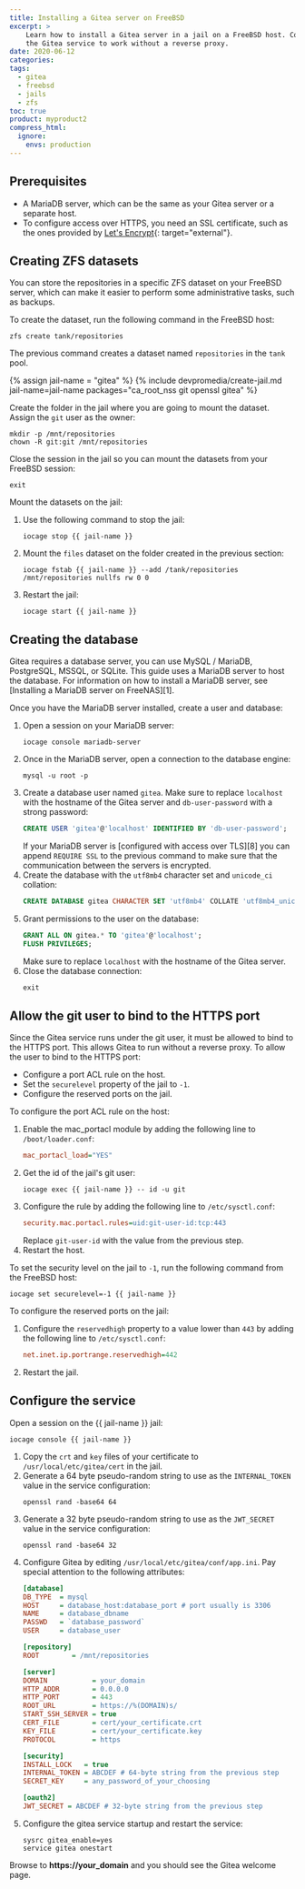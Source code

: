 ```yaml
---
title: Installing a Gitea server on FreeBSD
excerpt: >
    Learn how to install a Gitea server in a jail on a FreeBSD host. Configure
    the Gitea service to work without a reverse proxy.
date: 2020-06-12
categories:
tags:
  - gitea
  - freebsd
  - jails
  - zfs
toc: true
product: myproduct2
compress_html:
  ignore:
    envs: production
---
```


## Prerequisites

* A MariaDB server, which can be the same as your Gitea server or a separate
  host.
* To configure access over HTTPS, you need an SSL certificate, such as the ones
  provided by [Let's Encrypt](https://letsencrypt.org/){: target="external"}.


## Creating ZFS datasets

You can store the repositories in a specific ZFS dataset on your FreeBSD server,
which can make it easier to perform some administrative tasks, such as backups.

To create the dataset, run the following command in the FreeBSD host:
```shell
zfs create tank/repositories
```
The previous command creates a dataset named `repositories` in the `tank` pool.

{% assign jail-name = "gitea" %}
{% include devpromedia/create-jail.md
   jail-name=jail-name
   packages="ca_root_nss git openssl gitea" %}


Create the folder in the jail where you are going to mount the dataset. Assign
the `git` user as the owner:
```shell
mkdir -p /mnt/repositories
chown -R git:git /mnt/repositories
```

Close the session in the jail so you can mount the datasets from your FreeBSD
session:
```shell
exit
```

Mount the datasets on the jail:

1. Use the following command to stop the jail:
   ```shell
   iocage stop {{ jail-name }}
   ```
1. Mount the `files` dataset on the folder created in the previous section:
   ```shell
   iocage fstab {{ jail-name }} --add /tank/repositories /mnt/repositories nullfs rw 0 0
   ```
1. Restart the jail:
   ```shell
   iocage start {{ jail-name }}
   ```


## Creating the database

Gitea requires a database server, you can use MySQL / MariaDB, PostgreSQL,
MSSQL, or SQLite. This guide uses a MariaDB server to host the database. For
information on how to install a MariaDB server, see
[Installing a MariaDB server on FreeNAS][1].

Once you have the MariaDB server installed, create a user and database:

1. Open a session on your MariaDB server:
   ```shell
   iocage console mariadb-server
   ```
1. Once in the MariaDB server, open a connection to the database engine:
   ```shell
   mysql -u root -p
   ```
1. Create a database user named `gitea`. Make sure to replace `localhost`
   with the hostname of the Gitea server and `db-user-password` with a
   strong password:
   ```sql
   CREATE USER 'gitea'@'localhost' IDENTIFIED BY 'db-user-password';
   ```
   If your MariaDB server is [configured with access over TLS][8] you can append
   `REQUIRE SSL` to the previous command to make sure that the communication
   between the servers is encrypted.
1. Create the database with the `utf8mb4` character set and `unicode_ci`
   collation:
   ```sql
   CREATE DATABASE gitea CHARACTER SET 'utf8mb4' COLLATE 'utf8mb4_unicode_ci';
   ```
1. Grant permissions to the user on the database:
   ```sql
   GRANT ALL ON gitea.* TO 'gitea'@'localhost';
   FLUSH PRIVILEGES;
   ```
   Make sure to replace `localhost` with the hostname of the Gitea server.
1. Close the database connection:
   ```sql
   exit
   ```


## Allow the git user to bind to the HTTPS port

Since the Gitea service runs under the git user, it must be allowed to bind to
the HTTPS port. This allows Gitea to run without a reverse proxy. To allow the
user to bind to the HTTPS port:

* Configure a port ACL rule on the host.
* Set the `securelevel` property of the jail to `-1`.
* Configure the reserved ports on the jail.

To configure the port ACL rule on the host:

1. Enable the mac_portacl module by adding the following line to
   `/boot/loader.conf`:
   ```ini
   mac_portacl_load="YES"
   ```
1. Get the id of the jail's git user:
   ```shell
   iocage exec {{ jail-name }} -- id -u git
   ```
1. Configure the rule by adding the following line to `/etc/sysctl.conf`:
   ```ini
   security.mac.portacl.rules=uid:git-user-id:tcp:443
   ```
   Replace `git-user-id` with the value from the previous step.
1. Restart the host.

To set the security level on the jail to `-1`, run the following command from
the FreeBSD host:
```
iocage set securelevel=-1 {{ jail-name }}
```

To configure the reserved ports on the jail:

1. Configure the `reservedhigh` property to a value lower than `443` by adding
   the following line to `/etc/sysctl.conf`:
   ```ini
   net.inet.ip.portrange.reservedhigh=442
   ```
1. Restart the jail.


## Configure the service

Open a session on the {{ jail-name }} jail:
```shell
iocage console {{ jail-name }}
```

1. Copy the `crt` and `key` files of your certificate to
   `/usr/local/etc/gitea/cert` in the jail.
1. Generate a 64 byte pseudo-random string to use as the `INTERNAL_TOKEN` value
   in the service configuration:
   ```
   openssl rand -base64 64
   ```
1. Generate a 32 byte pseudo-random string to use as the `JWT_SECRET` value in
   the service configuration:
   ```
   openssl rand -base64 32
   ```
1. Configure Gitea by editing `/usr/local/etc/gitea/conf/app.ini`. Pay special
   attention to the following attributes:
   ```ini
   [database]
   DB_TYPE  = mysql
   HOST     = database_host:database_port # port usually is 3306
   NAME     = database_dbname
   PASSWD   = `database_password`
   USER     = database_user

   [repository]
   ROOT        = /mnt/repositories

   [server]
   DOMAIN           = your_domain
   HTTP_ADDR        = 0.0.0.0
   HTTP_PORT        = 443
   ROOT_URL         = https://%(DOMAIN)s/
   START_SSH_SERVER = true
   CERT_FILE        = cert/your_certificate.crt
   KEY_FILE         = cert/your_certificate.key
   PROTOCOL         = https

   [security]
   INSTALL_LOCK   = true
   INTERNAL_TOKEN = ABCDEF # 64-byte string from the previous step
   SECRET_KEY     = any_password_of_your_choosing

   [oauth2]
   JWT_SECRET = ABCDEF # 32-byte string from the previous step
   ```
1. Configure the gitea service startup and restart the service:
   ```shell
   sysrc gitea_enable=yes
   service gitea onestart
   ```

Browse to **https://your_domain** and you should see the Gitea welcome page.
